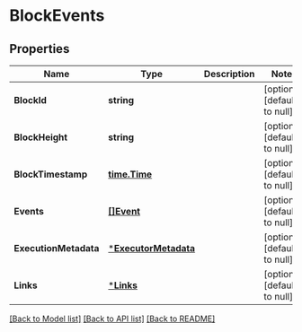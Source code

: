# BlockEvents

## Properties
Name | Type | Description | Notes
------------ | ------------- | ------------- | -------------
**BlockId** | **string** |  | [optional] [default to null]
**BlockHeight** | **string** |  | [optional] [default to null]
**BlockTimestamp** | [**time.Time**](time.Time.md) |  | [optional] [default to null]
**Events** | [**[]Event**](Event.md) |  | [optional] [default to null]
**ExecutionMetadata** | [***ExecutorMetadata**](ExecutorMetadata.md) |  | [optional] [default to null]
**Links** | [***Links**](Links.md) |  | [optional] [default to null]

[[Back to Model list]](../README.md#documentation-for-models) [[Back to API list]](../README.md#documentation-for-api-endpoints) [[Back to README]](../README.md)

